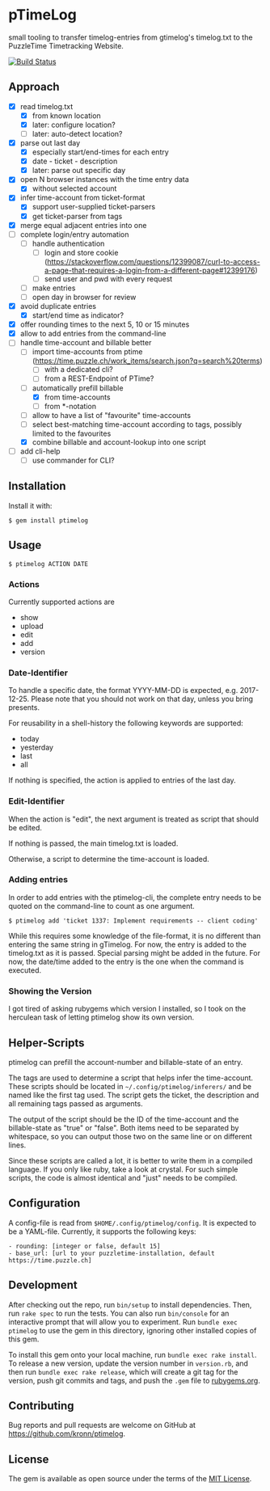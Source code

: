# pTimeLog

small tooling to transfer timelog-entries from gtimelog's timelog.txt to the PuzzleTime Timetracking Website.

[![Build Status](https://travis-ci.org/kronn/ptimelog.svg?branch=master)](https://travis-ci.org/kronn/ptimelog)

## Approach

- [x] read timelog.txt
  - [x] from known location
  - [x] later: configure location?
  - [ ] later: auto-detect location?
- [x] parse out last day
  - [x] especially start/end-times for each entry
  - [x] date - ticket - description
  - [x] later: parse out specific day
- [x] open N browser instances with the time entry data
  - [x] without selected account
- [x] infer time-account from ticket-format
  - [x] support user-supplied ticket-parsers
  - [x] get ticket-parser from tags
- [x] merge equal adjacent entries into one
- [ ] complete login/entry automation
  - [ ] handle authentication
    - [ ] login and store cookie (https://stackoverflow.com/questions/12399087/curl-to-access-a-page-that-requires-a-login-from-a-different-page#12399176)
    - [ ] send user and pwd with every request
  - [ ] make entries
  - [ ] open day in browser for review
- [x] avoid duplicate entries
  - [x] start/end time as indicator?
- [x] offer rounding times to the next 5, 10 or 15 minutes
- [x] allow to add entries from the command-line
- [ ] handle time-account and billable better
  - [ ] import time-accounts from ptime (https://time.puzzle.ch/work_items/search.json?q=search%20terms)
    - [ ] with a dedicated cli?
    - [ ] from a REST-Endpoint of PTime?
  - [ ] automatically prefill billable
    - [x] from time-accounts
    - [ ] from *-notation
  - [ ] allow to have a list of "favourite" time-accounts
  - [ ] select best-matching time-account according to tags, possibly limited to the favourites
  - [x] combine billable and account-lookup into one script
- [ ] add cli-help
  - [ ] use commander for CLI?

## Installation

Install it with:

    $ gem install ptimelog

## Usage

    $ ptimelog ACTION DATE

### Actions

Currently supported actions are

- show
- upload
- edit
- add
- version

### Date-Identifier

To handle a specific date, the format YYYY-MM-DD is expected, e.g. 2017-12-25.
Please note that you should not work on that day, unless you bring presents.

For reusability in a shell-history the following keywords are supported:

- today
- yesterday
- last
- all

If nothing is specified, the action is applied to entries of the last day.

### Edit-Identifier

When the action is "edit", the next argument is treated as script that should
be edited.

If nothing is passed, the main timelog.txt is loaded.

Otherwise, a script to determine the time-account is loaded.

### Adding entries

In order to add entries with the ptimelog-cli, the complete entry needs to be
quoted on the command-line to count as one argument.

    $ ptimelog add 'ticket 1337: Implement requirements -- client coding'

While this requires some knowledge of the file-format, it is no different than
entering the same string in gTimelog. For now, the entry is added to the
timelog.txt as it is passed. Special parsing might be added in the future. For
now, the date/time added to the entry is the one when the command is executed.

### Showing the Version

I got tired of asking rubygems which version I installed, so I took on the
herculean task of letting ptimelog show its own version.

## Helper-Scripts

ptimelog can prefill the account-number and billable-state of an entry.

The tags are used to determine a script that helps infer the time-account.
These scripts should be located in `~/.config/ptimelog/inferers/` and be named
like the first tag used. The script gets the ticket, the description and all
remaining tags passed as arguments.

The output of the script should be the ID of the time-account and the
billable-state as "true" or "false". Both items need to be separated by
whitespace, so you can output those two on the same line or on different lines.

Since these scripts are called a lot, it is better to write them in a compiled
language. If you only like ruby, take a look at crystal. For such simple
scripts, the code is almost identical and "just" needs to be compiled.

## Configuration

A config-file is read from `$HOME/.config/ptimelog/config`. It is expected
to be a YAML-file. Currently, it supports the following keys:

	- rounding: [integer or false, default 15]
	- base_url: [url to your puzzletime-installation, default https://time.puzzle.ch]

## Development

After checking out the repo, run `bin/setup` to install dependencies. Then, run
`rake spec` to run the tests. You can also run `bin/console` for an interactive
prompt that will allow you to experiment. Run `bundle exec ptimelog` to use
the gem in this directory, ignoring other installed copies of this gem.

To install this gem onto your local machine, run `bundle exec rake install`. To
release a new version, update the version number in `version.rb`, and then run
`bundle exec rake release`, which will create a git tag for the version, push
git commits and tags, and push the `.gem` file to
[rubygems.org](https://rubygems.org).

## Contributing

Bug reports and pull requests are welcome on GitHub at https://github.com/kronn/ptimelog.


## License

The gem is available as open source under the terms of the [MIT License](http://opensource.org/licenses/MIT).
